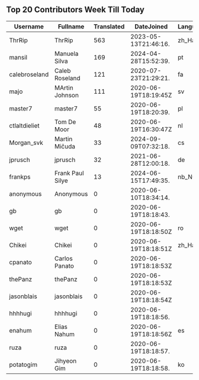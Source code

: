 ## Top 20 Contributors Week Till Today ##
|Username|Fullname|Translated|DateJoined|Language|
|--------|--------|----------|----------|-------|
|ThrRip|ThrRip|563|2023-05-13T21:46:16.|zh_Hans|
|mansil|Manuela Silva|169|2024-04-28T15:52:39.|pt|
|calebroseland|Caleb Roseland|121|2020-07-23T21:29:21.|fa|
|majo|MArtin Johnson|111|2020-06-19T18:19:45Z|sv|
|master7|master7|55|2020-06-19T18:20:39.|pl|
|ctlaltdieliet|Tom De Moor|48|2020-06-19T16:30:47Z|nl|
|Morgan_svk|Martin Mičuda|33|2024-09-09T07:32:18.|cs|
|jprusch|jprusch|32|2021-06-28T12:00:18.|de|
|frankps|Frank Paul Silye|13|2024-06-15T17:49:35.|nb_NO|
|anonymous|Anonymous|0|2020-06-10T18:34:14.||
|gb|gb|0|2020-06-19T18:18:43.||
|wget|wget|0|2020-06-19T18:18:50Z|ro|
|Chikei|Chikei|0|2020-06-19T18:18:51Z|zh_Hant|
|cpanato|Carlos Panato|0|2020-06-19T18:18:53Z||
|thePanz|thePanz|0|2020-06-19T18:18:53Z||
|jasonblais|jasonblais|0|2020-06-19T18:18:54Z||
|hhhhugi|hhhhugi|0|2020-06-19T18:18:56.||
|enahum|Elias  Nahum|0|2020-06-19T18:18:56Z|es|
|ruza|ruza|0|2020-06-19T18:18:57.||
|potatogim|Jihyeon Gim|0|2020-06-19T18:18:58.|ko|
